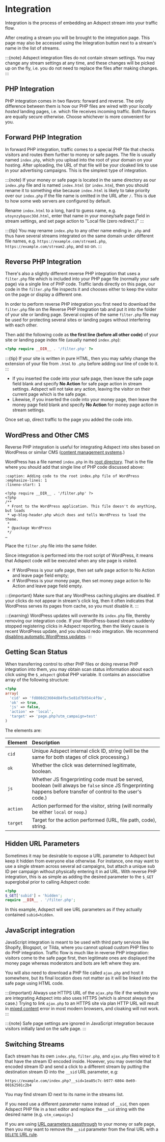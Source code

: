 # Integration

Integration is the process of embedding an Adspect stream into your traffic flow.

After creating a stream you will be brought to the integration page.  This page may also be accessed using the Integration
button next to a stream's name in the list of streams.

:::{note}
Adspect integration files do not contain stream settings.  You may change any stream settings at any time, and these changes
will be picked up on the fly, i.e. you do not need to replace the files after making changes.
:::

## PHP Integration

PHP integration comes in two flavors: forward and reverse.  The only difference between them is how our PHP files
are wired with your *locally hosted* landing pages, i.e. which file receives incoming traffic.  Both flavors are
equally secure otherwise.  Choose whichever is more convenient for you.

## Forward PHP Integration

In forward PHP integration, traffic comes to a special PHP file that checks visitors and routes them further to money or safe pages.
The file is usually named `index.php`, which you upload into the root of your domain on your hosting.  After uploading, the URL of
that file will be your cloaked link to use in your advertising campaigns.  This is the simplest type of integration.

:::{note}
If your money or safe page is located in the same directory as our `index.php` file and is named `index.html` (or `index.htm`),
then you should rename it to something else because `index.html` is likely to take priority over our `index.php` if the file name
is omitted in the URL after `/`.  This is due to how some web servers are configured by default.

Rename `index.html` to a long, hard to guess name, e.g. `utoynzybquoc3Od.html`, enter that name in your money/safe page field
in stream settings, and set page action to "Local file (zero redirect.)"
:::

:::{tip}
You may rename `index.php` to any other name ending in `.php` and thus have several streams integrated on the same domain under
different file names, e.g. `https://example.com/stream1.php`, `https://example.com/stream2.php`, and so on.
:::

## Reverse PHP Integration

There's also a slightly different reverse PHP integration that uses a `filter.php` file which is included into your
PHP page file (normally your safe page) via a single line of PHP code. Traffic lands directly on this page, our code
in the `filter.php` file inspects it and chooses either to keep the visitor on the page or display a different one.

In order to perform reverse PHP integration you first need to download the `filter.php` file on the Reverse PHP Integration
tab and put it into the folder of your site or landing page. Several copies of the same `filter.php` file may be used for
protecting several sites or landing pages without interfering with each other.

Then add the following code as **the first line (before all other code)** of your site or landing page index file (usually
named `index.php`):

```php
<?php require __DIR__ . '/filter.php' ?>
```

:::{tip}
If your site is written in pure HTML, then you may safely change the extension of your file from `.html` to `.php`
before adding our line of code to it.
:::

* If you inserted the code into your safe page, then leave the safe page field blank and specify **No Action** for safe page
  action in stream settings.  Adspect will not take any action, leaving the visitor on their current page which is the safe page.
* Likewise, if you inserted the code into your money page, then leave the money page field blank and specify **No Action** for
  money page action in stream settings.

Once set up, direct traffic to the page you added the code into.

## WordPress and Other CMS

Reverse PHP integration is useful for integrating Adspect into sites based on WordPress or similar CMS
([content management systems](https://en.wikipedia.org/wiki/Content_management_system).)

WordPress has a file named `index.php` in its
[root directory](https://www.wpbeginner.com/beginners-guide/beginners-guide-to-wordpress-file-and-directory-structure/).
That is the file where you should add that single line of PHP code discussed above:

```{code-block} php
:caption: Adding code to the root index.php file of WordPress
:emphasize-lines: 1
:lineno-start: 1

<?php require __DIR__ . '/filter.php' ?>
<?php
/**
 * Front to the WordPress application. This file doesn't do anything, but loads
 * wp-blog-header.php which does and tells WordPress to load the theme.
 *
 * @package WordPress
 */
…
```

Place the `filter.php` file into the same folder.

Since integration is performed into the root script of WordPress, it means that Adspect code will be executed when any site page
is visited.

* If WordPress is your safe page, then set safe page action to No Action and leave page field empty;
* if WordPress is your money page, then set money page action to No Action and leave page field empty.

:::{important}
Make sure that any WordPress caching plugins are disabled.  If your clicks do not appear in stream's click log, then it often
indicates that WordPress serves its pages from cache, so you must disable it.
:::

:::{warning}
WordPress updates will overwrite its `index.php` file, thereby removing our integration code.  If your WordPress-based stream suddenly
stopped registering clicks in Adspect reporting, then the likely cause is recent WordPress update, and you should redo integration.
We recommend [disabling automatic WordPress updates](https://wordpress.org/documentation/article/configuring-automatic-background-updates/#constant-to-disable-all-updates).
:::

## Getting Scan Status

When transferring control to other PHP files or doing reverse PHP integration into them, you may obtain
scan status information about each click using the `$_adspect` global PHP variable.  It contains an associative
array of the following structure:

```php
<?php
array(
  'cid' => 'fd808d23604d84fbc5e81d7b954c4f9a',
  'ok' => true,
  'js' => false,
  'action' => 'local',
  'target' => 'page.php?utm_campaign=test'
)
```

The elements are:

| Element  | Description |
|:---------|:------------|
| `cid`    | Unique Adspect internal click ID, string (will be the same for both stages of click processing.) |
| `ok`     | Whether the click was determined legitimate, boolean. |
| `js`     | Whether JS fingerprinting code must be served, boolean (will always be `false` since JS fingerprinting happens before transfer of control to the user's code.) |
| `action` | Action performed for the visitor, string (will normally be either `local` or `noop`.) |
| `target` | Target for the action performed (URL, file path, code), string. |

## Hidden URL Parameters

Sometimes it may be desirable to expose a URL parameter to Adspect but keep it hidden from everyone else otherwise.
For instance, one may want to use a single stream across several ad campaigns, but attach a unique sub ID per
campaign without physically entering it in ad URL.  With reverse PHP integration, this is as simple as adding
the desired parameter to the `$_GET` superglobal prior to calling Adspect code:

```php
<?php
$_GET['subid'] = 'hidden';
require __DIR__ . '/filter.php';
```

In this example, Adspect will see URL parameters as if they actually contained `subid=hidden`.

## JavaScript integration

JavaScript integration is meant to be used with third party services like Shopify, Blogspot, or Tilda, where you cannot
upload custom PHP files to do PHP integration. Traffic flow is much like in reverse PHP integration: visitors come to
the safe page first, then legitimate ones are displayed the money page whereas moderators and bots are left where they are.

You will also need to download a PHP file called `ajax.php` and host it somewhere, but its final location does not
matter as it will be linked into the safe page using HTML code.

:::{important}
Always use HTTPS URL of the `ajax.php` file if the website you are integrating Adspect into also uses HTTPS (which is
almost always the case.)  Trying to link `ajax.php` to an HTTPS site via plan HTTP URL will result in
[mixed content](https://developer.mozilla.org/en-US/docs/Web/Security/Mixed_content) error in most modern browsers,
and cloaking will not work.
:::

:::{note}
Safe page settings are ignored in JavaScript integration because visitors initially land on the safe page.
:::

## Switching Streams

Each stream has its own `index.php`, `filter.php`, and `ajax.php` files wired to it that have the stream ID encoded inside.
However, you may override that encoded stream ID and send a click to a different stream by putting the destination stream ID
into the `__sid` URL parameter, e.g:

```
https://example.com/index.php?__sid=1ea85c7c-b977-6804-8e69-00162501c2b4
```

You may find stream ID next to its name in the streams list.

If you need use a different parameter name instead of `__sid`, then open Adspect PHP file in a text editor and replace
the `__sid` string with the desired name (e.g. `utm_campaign`.)

If you are using [URL parameters passthrough](streams.md#pt-checkbox) to your money or safe page, then you may want
to remove the `__sid` parameter from the final URL with a [`DELETE` URL rule](streams.md#url-rules).
